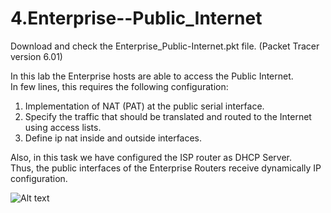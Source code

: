 # 4.Enterprise--Public_Internet

Download and check the Enterprise_Public-Internet.pkt file. (Packet Tracer version 6.01)<br/>

In this lab the Enterprise hosts are able to access the Public Internet.<br/>
In few lines, this requires the following configuration:<br/>

1. Implementation of NAT (PAT) at the public serial interface.<br/>
2. Specify the traffic that should be translated and routed to the Internet using access lists. <br/>
3. Define ip nat inside and outside interfaces.<br/>

Also, in this task we have configured the ISP router as DHCP Server.<br/>
Thus, the public interfaces of the Enterprise Routers receive dynamically IP configuration.

![Alt text](https://raw.githubusercontent.com/paulzir/4.Enterprise--Public_Internet/master/Enterprise_Public-Internet.jpg)
